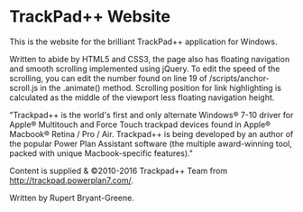 # TrackPad++ Website #

This is the website for the brilliant TrackPad++ application for Windows.

Written to abide by HTML5 and CSS3, the page also has floating navigation and smooth scrolling implemented using jQuery. To edit the speed of the scrolling, you can edit the number found on line 19 of /scripts/anchor-scroll.js in the .animate() method. Scrolling position for link highlighting is calculated as the middle of the viewport less floating navigation height.

"Trackpad++ is the world's first and only alternate Windows® 7-10 driver for Apple® Multitouch and Force Touch trackpad devices found in Apple® Macbook® Retina / Pro / Air. Trackpad++ is being developed by an author of the popular Power Plan Assistant software (the multiple award-winning tool, packed with unique Macbook-specific features)."

Content is supplied & ©2010-2016 Trackpad++ Team from http://trackpad.powerplan7.com/.

Written by Rupert Bryant-Greene.
